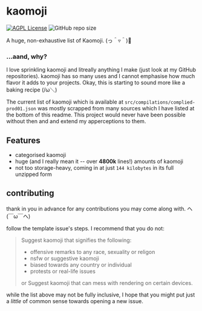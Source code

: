 # kaomoji 

[![AGPL License](https://img.shields.io/badge/license-AGPL-blue.svg)](http://www.gnu.org/licenses/agpl-3.0) ![GitHub repo size](https://img.shields.io/github/repo-size/owohai/kaomoji?color=green)

A huge, non-exhaustive list of Kaomoji. (っ＾▿＾)💨

### ...aand, why?
I love sprinkling kaomoji and litreally anything I make (just look at my GitHub repositories). kaomoji has so many uses and I cannot emphasise how much flavor it adds to your projects. Okay, this is starting to sound more like a baking recipe (/ω＼)

The current list of kaomoji which is available at `src/compilations/complied-prod01.json` was mostly scrapped from many sources which I have listed at the bottom of this readme. This project would never have been possible without then and and extend my apperceptions to them. 

## Features

- categorised kaomoji 
- huge (and I really mean it -- over **4800k** lines!) amounts of kaomoji
- not too storage-heavy, coming in at just `144 kilobytes` in its full unzipped form

## contributing

thank in you in advance for any contributions you may come along with. ヘ(￣ω￣ヘ)

follow the template issue's steps. I recommend that you do not:
> Suggest kaomoji that signifies the following:
> - offensive remarks to any race, sexuality or religon
> - nsfw or suggestive kaomoji
> - biased towards any country or individual
> - protests or real-life issues
> 
> or Suggest kaomoji that can mess with rendering on certain devices.

while the list above may not be fully inclusive, I hope that you might put just a *little* of common sense towards opening a new issue. 


